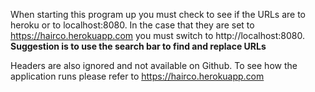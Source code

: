 When starting this program up you must check to see if the URLs are to heroku or to localhost:8080.
In the case that they are set to https://hairco.herokuapp.com you must switch to http://localhost:8080.
    **Suggestion is to use the search bar to find and replace URLs**

Headers are also ignored and not available on Github. To see how the application runs please refer to 
https://hairco.herokuapp.com